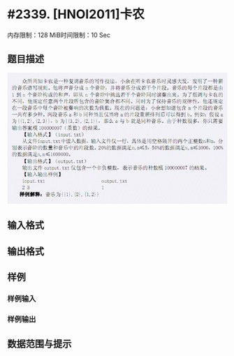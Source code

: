 # #2339. [HNOI2011]卡农

内存限制：128 MiB时间限制：10 Sec

## 题目描述

![](upload/201105/4.jpg)

## 输入格式

## 输出格式

## 样例

### 样例输入

### 样例输出

## 数据范围与提示
